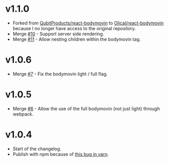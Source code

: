 # v1.1.0

 * Forked from [QubitProducts/react-bodymovin](https://github.com/QubitProducts/react-bodymovin) to [Olical/react-bodymovin](https://github.com/Olical/react-bodymovin) because I no longer have access to the original repository.
 * Merge [#10](https://github.com/QubitProducts/react-bodymovin/pull/10) - Support server side rendering.
 * Merge [#11](https://github.com/QubitProducts/react-bodymovin/pull/11) - Allow nesting children within the bodymovin tag.

# v1.0.6

 * Merge [#7](https://github.com/QubitProducts/react-bodymovin/pull/7) - Fix the bodymovin light / full flag.

# v1.0.5

 * Merge [#6](https://github.com/QubitProducts/react-bodymovin/pull/6) - Allow the use of the full bodymovin (not just light) through webpack.

# v1.0.4

 * Start of the changelog.
 * Publish with npm because of [this bug in yarn](https://github.com/yarnpkg/yarn/issues/2986).
